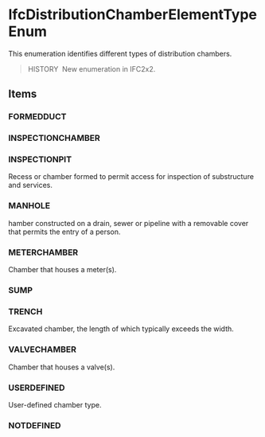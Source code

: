 # IfcDistributionChamberElementTypeEnum

This enumeration identifies different types of distribution chambers.

> HISTORY&nbsp; New enumeration in IFC2x2.

## Items

### FORMEDDUCT


### INSPECTIONCHAMBER


### INSPECTIONPIT
Recess or chamber formed to permit access for inspection of substructure and services.

### MANHOLE
hamber constructed on a drain, sewer or pipeline with a removable cover that permits the entry of a person.

### METERCHAMBER
Chamber that houses a meter(s).

### SUMP


### TRENCH
Excavated chamber, the length of which typically exceeds the width.

### VALVECHAMBER
Chamber that houses a valve(s).

### USERDEFINED
User-defined chamber type.

### NOTDEFINED

